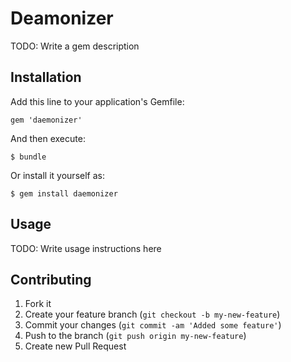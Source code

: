 # Deamonizer

TODO: Write a gem description

## Installation

Add this line to your application's Gemfile:

    gem 'daemonizer'

And then execute:

    $ bundle

Or install it yourself as:

    $ gem install daemonizer

## Usage

TODO: Write usage instructions here

## Contributing

1. Fork it
2. Create your feature branch (`git checkout -b my-new-feature`)
3. Commit your changes (`git commit -am 'Added some feature'`)
4. Push to the branch (`git push origin my-new-feature`)
5. Create new Pull Request
